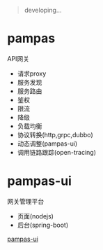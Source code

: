 > developing... 

# pampas
API网关  

- 请求proxy
- 服务发现
- 服务路由
- 鉴权
- 限流
- 降级
- 负载均衡
- 协议转换(http,grpc,dubbo)
- 动态调整(pampas-ui)
- 调用链路跟踪(open-tracing)


# pampas-ui
网关管理平台
- 页面(nodejs)
- 后台(spring-boot) 

[pampas-ui](https://github.com/darren-fu/pampas-ui)


